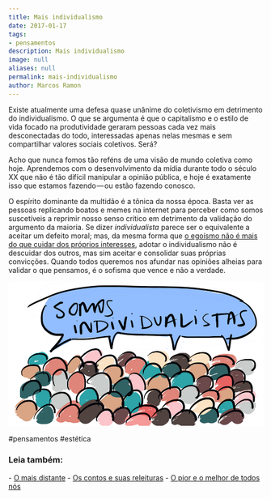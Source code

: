 ```yaml
---
title: Mais individualismo
date: 2017-01-17
tags:
- pensamentos
description: Mais individualismo
image: null
aliases: null
permalink: mais-individualismo
author: Marcos Ramon
---
```

Existe atualmente uma defesa quase unânime do coletivismo em detrimento do individualismo. O que se argumenta é que o capitalismo e o estilo de vida focado na produtividade geraram pessoas cada vez mais desconectadas do todo, interessadas apenas nelas mesmas e sem compartilhar valores sociais coletivos. Será?

Acho que nunca fomos tão reféns de uma visão de mundo coletiva como hoje. Aprendemos com o desenvolvimento da mídia durante todo o século XX que não é tão difícil manipular a opinião pública, e hoje é exatamente isso que estamos fazendo — ou estão fazendo conosco.

O espírito dominante da multidão é a tônica da nossa época. Basta ver as pessoas replicando boatos e memes na internet para perceber como somos suscetíveis a reprimir nosso senso crítico em detrimento da validação do argumento da maioria. Se dizer _individualista_ parece ser o equivalente a aceitar um defeito moral; mas, da mesma forma que [o egoísmo não é mais do que cuidar dos próprios interesses](http://amzn.to/2jeCfWQ), adotar o individualismo não é descuidar dos outros, mas sim aceitar e consolidar suas próprias convicções. Quando todos queremos nos afundar nas opiniões alheias para validar o que pensamos, é o sofisma que vence e não a verdade.

<img src="/assets/img/mais-individualismo-medium.png">


#pensamentos #estética

<h3>Leia também:</h3>
- <a href="/o-mais-distante">O mais distante</a>
- <a href="/os-contos-e-suas-releituras">Os contos e suas releituras</a>
- <a href="/o-pior-e-o-melhor-de-todos-nos">O pior e o melhor de todos nós</a>
